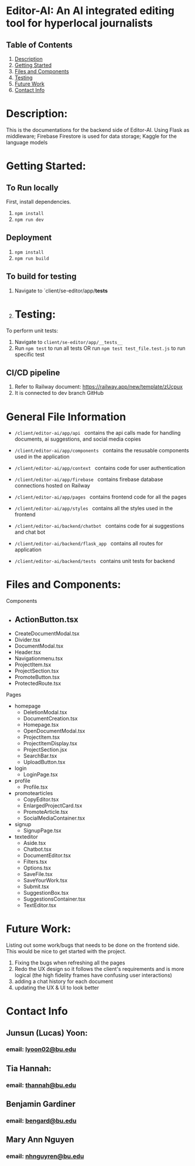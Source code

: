 # Editor-AI: An AI integrated editing tool for hyperlocal journalists


## Table of Contents
1. [Description](#description)
2. [Getting Started](#getting-started)
3. [Files and Components](#files)
4. [Testing](#testing)
5. [Future Work](#future-work)
6. [Contact Info](#contact-info)

# Description:
This is the documentations for the backend side of Editor-AI.
Using Flask as middleware; Firebase Firestore is used for data storage; Kaggle for the language models

# Getting Started:

## To Run locally
First, install dependencies.
1. `npm install`
2. `npm run dev`

## Deployment
1. `npm install`
2. `npm run build`

## To build for testing
1. Navigate to `client/se-editor/app/__tests__

2. # Testing:
To perform unit tests:
1. Navigate to `client/se-editor/app/__tests__`
1. Run `npm test` to run all tests OR run `npm test test_file.test.js` to run specific test

## CI/CD pipeline
1. Refer to Railway document: https://railway.app/new/template/zUcpux
1. It is connected to dev branch GitHub

# General File Information

- ```/client/editor-ai/app/api ``` contains the api calls made for handling documents, ai suggestions, and social media copies
  
- ```/client/editor-ai/app/components ``` contains the resusable components used in the application
  
- ```/client/editor-ai/app/context ``` contains code for user authentication
  
- ```/client/editor-ai/app/firebase ``` contains firebase database connections hosted on Railway
  
- ```/client/editor-ai/app/pages ``` contains frontend code for all the pages
  
- ```/client/editor-ai/app/styles ``` contains all the styles used in the frontend
  
- ```/client/editor-ai/backend/chatbot ``` contains code for ai suggestions and chat bot
  
- ```/client/editor-ai/backend/flask_app ``` contains all routes for application
  
- ```/client/editor-ai/backend/tests ``` contains unit tests for backend

# Files and Components:

Components 
  - ActionButton.tsx
      - 
  - CreateDocumentModal.tsx
  - Divider.tsx
  - DocumentModal.tsx
  - Header.tsx
  - Navigationmenu.tsx
  - ProjectItem.tsx
  - ProjectSection.tsx
  - PromoteButton.tsx
  - ProtectedRoute.tsx

Pages
  - homepage
    - DeletionModal.tsx
    - DocumentCreation.tsx
    - Homepage.tsx
    - OpenDocumentModal.tsx
    - ProjectItem.tsx
    - ProjectItemDisplay.tsx
    - ProjectSection.jsx
    - SearchBar.tsx
    - UploadButton.tsx 
  - login
    - LoginPage.tsx 
  - profile
    - Profile.tsx 
  - promotearticles
    - CopyEditor.tsx
    - EnlargedProjectCard.tsx
    - PromoteArticle.tsx
    - SocialMediaContainer.tsx
  - signup
    - SignupPage.tsx
  - texteditor
    - Aside.tsx
    - Chatbot.tsx
    - DocumentEditor.tsx
    - Filters.tsx
    - Options.tsx
    - SaveFile.tsx
    - SaveYourWork.tsx
    - Submit.tsx
    - SuggestionBox.tsx
    - SuggestionsContainer.tsx
    - TextEditor.tsx
      


# Future Work:
Listing out some work/bugs that needs to be done on the frontend side. This would be nice to get started with the project.
1. Fixing the bugs when refreshing all the pages
2. Redo the UX design so it follows the client's requirements and is more logical (the high fidelity frames have confusing user interactions)
3. adding a chat history for each document
4. updating the UX & UI to look better


# Contact Info
## Junsun (Lucas) Yoon:
### email: lyoon02@bu.edu

## Tia Hannah:
### email: thannah@bu.edu

## Benjamin Gardiner 
### email: bengard@bu.edu

## Mary Ann Nguyen
### email: nhnguyren@bu.edu
